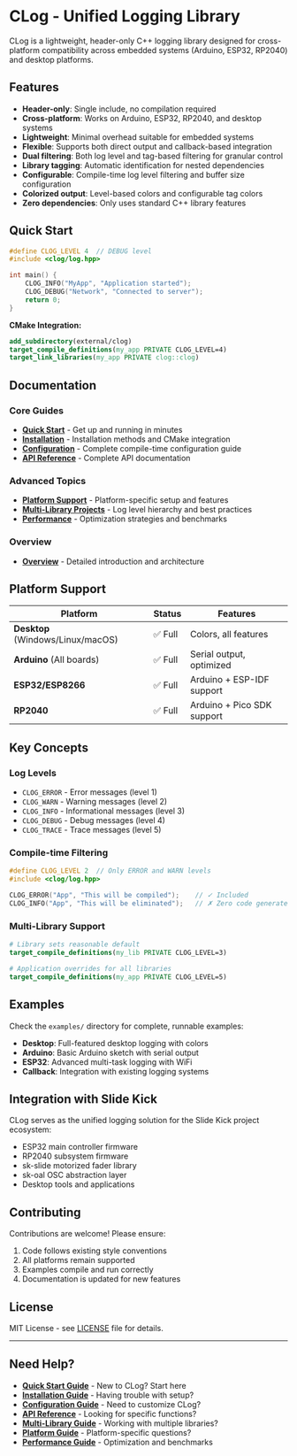 # CLog - Unified Logging Library

CLog is a lightweight, header-only C++ logging library designed for cross-platform compatibility across embedded systems (Arduino, ESP32, RP2040) and desktop platforms.

## Features

- **Header-only**: Single include, no compilation required
- **Cross-platform**: Works on Arduino, ESP32, RP2040, and desktop systems  
- **Lightweight**: Minimal overhead suitable for embedded systems
- **Flexible**: Supports both direct output and callback-based integration
- **Dual filtering**: Both log level and tag-based filtering for granular control
- **Library tagging**: Automatic identification for nested dependencies
- **Configurable**: Compile-time log level filtering and buffer size configuration
- **Colorized output**: Level-based colors and configurable tag colors
- **Zero dependencies**: Only uses standard C++ library features

## Quick Start

```cpp
#define CLOG_LEVEL 4  // DEBUG level
#include <clog/log.hpp>

int main() {
    CLOG_INFO("MyApp", "Application started");
    CLOG_DEBUG("Network", "Connected to server");
    return 0;
}
```

**CMake Integration:**
```cmake
add_subdirectory(external/clog)
target_compile_definitions(my_app PRIVATE CLOG_LEVEL=4)
target_link_libraries(my_app PRIVATE clog::clog)
```

## Documentation

### Core Guides
- **[Quick Start](quick-start.md)** - Get up and running in minutes
- **[Installation](installation.md)** - Installation methods and CMake integration
- **[Configuration](configuration.md)** - Complete compile-time configuration guide
- **[API Reference](api-reference.md)** - Complete API documentation

### Advanced Topics  
- **[Platform Support](platform-support.md)** - Platform-specific setup and features
- **[Multi-Library Projects](multi-library-projects.md)** - Log level hierarchy and best practices
- **[Performance](performance.md)** - Optimization strategies and benchmarks

### Overview
- **[Overview](overview.md)** - Detailed introduction and architecture

## Platform Support

| Platform | Status | Features |
|----------|--------|----------|
| **Desktop** (Windows/Linux/macOS) | ✅ Full | Colors, all features |
| **Arduino** (All boards) | ✅ Full | Serial output, optimized |
| **ESP32/ESP8266** | ✅ Full | Arduino + ESP-IDF support |
| **RP2040** | ✅ Full | Arduino + Pico SDK support |

## Key Concepts

### Log Levels
- `CLOG_ERROR` - Error messages (level 1)
- `CLOG_WARN` - Warning messages (level 2)  
- `CLOG_INFO` - Informational messages (level 3)
- `CLOG_DEBUG` - Debug messages (level 4)
- `CLOG_TRACE` - Trace messages (level 5)

### Compile-time Filtering
```cpp
#define CLOG_LEVEL 2  // Only ERROR and WARN levels
#include <clog/log.hpp>

CLOG_ERROR("App", "This will be compiled");    // ✓ Included
CLOG_INFO("App", "This will be eliminated");   // ✗ Zero code generated
```

### Multi-Library Support
```cmake
# Library sets reasonable default
target_compile_definitions(my_lib PRIVATE CLOG_LEVEL=3)

# Application overrides for all libraries  
target_compile_definitions(my_app PRIVATE CLOG_LEVEL=5)
```

## Examples

Check the `examples/` directory for complete, runnable examples:
- **Desktop**: Full-featured desktop logging with colors
- **Arduino**: Basic Arduino sketch with serial output
- **ESP32**: Advanced multi-task logging with WiFi
- **Callback**: Integration with existing logging systems

## Integration with Slide Kick

CLog serves as the unified logging solution for the Slide Kick project ecosystem:
- ESP32 main controller firmware
- RP2040 subsystem firmware  
- sk-slide motorized fader library
- sk-oal OSC abstraction layer
- Desktop tools and applications

## Contributing

Contributions are welcome! Please ensure:
1. Code follows existing style conventions
2. All platforms remain supported
3. Examples compile and run correctly
4. Documentation is updated for new features

## License

MIT License - see [LICENSE](../LICENSE) file for details.

---

## Need Help?

- **[Quick Start Guide](quick-start.md)** - New to CLog? Start here
- **[Installation Guide](installation.md)** - Having trouble with setup?
- **[Configuration Guide](configuration.md)** - Need to customize CLog?
- **[API Reference](api-reference.md)** - Looking for specific functions?
- **[Multi-Library Guide](multi-library-projects.md)** - Working with multiple libraries?
- **[Platform Guide](platform-support.md)** - Platform-specific questions?
- **[Performance Guide](performance.md)** - Optimization and benchmarks